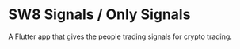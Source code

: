 # SW8 Signals / Only Signals

A Flutter app that gives the people trading signals for crypto trading.
